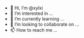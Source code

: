 - 👋 Hi, I’m @xylxi
- 👀 I’m interested in ...
- 🌱 I’m currently learning ...
- 💞️ I’m looking to collaborate on ...
- 📫 How to reach me ...

<!---
xylxi/xylxi is a ✨ special ✨ repository because its `README.md` (this file) appears on your GitHub profile.
You can click the Preview link to take a look at your changes.
--->
